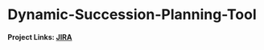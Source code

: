 # Dynamic-Succession-Planning-Tool
#### Project Links: [JIRA]( https://jira.boozallencsn.com/browse/MSPA-395)
